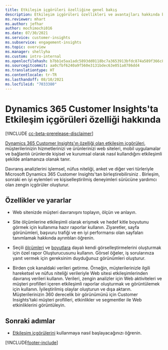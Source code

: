 ```yaml
---
title: Etkileşim içgörüleri özelliğine genel bakış
description: Etkileşim içgörüleri özellikleri ve avantajları hakkında bir giriş.
ms.reviewer: mhart
ms.author: jefhar
author: mochimochi016
ms.date: 07/30/2021
ms.service: customer-insights
ms.subservice: engagement-insights
ms.topic: overview
ms.manager: shellyha
ms.custom: intro-internal
ms.openlocfilehash: b7bb1e5aa1adc5893dd0118bc7a3653913bfdc874a589f366c8c37152bbfef4d
ms.sourcegitcommit: aa0cfbf6240a9f560e3131bdec63e051a8786dd4
ms.translationtype: HT
ms.contentlocale: tr-TR
ms.lasthandoff: 08/10/2021
ms.locfileid: "7033380"
---
```

# <a name="about-dynamics-365-customer-insights-engagement-insights-capability"></a>Dynamics 365 Customer Insights'ta Etkileşim içgörüleri özelliği hakkında 

[!INCLUDE [cc-beta-prerelease-disclaimer](includes/cc-beta-prerelease-disclaimer.md)]

[Dynamics 365 Customer Insights'ın özelliği olan etkileşim içgörüleri](https://dynamics.microsoft.com/ai/customer-insights/engagement-insights-capability/), müşterilerinizin hizmetlerinizi ve ürünlerinizi web siteleri, mobil uygulamalar ve bağlantılı ürünlerde kişisel ve kurumsal olarak nasıl kullandığını etkileşimli şekilde anlamanıza olanak tanır.

Davranış analizlerini işlemsel, nüfus niteliği, anket ve diğer veri türleriyle Microsoft Dynamics 365 Customer Insights'tan birleştirebilirsiniz . Birleşim, sonraki en iyi eylemleri ve kişiselleştirilmiş deneyimleri sürücüne yardımcı olan zengin içgörüler oluşturur.

## <a name="features-and-benefits"></a>Özellikler ve yararlar

- Web sitenizde müşteri davranışını toplayın, ölçün ve anlayın.

- Site ölçümlerine etkileşimli olarak erişmek ve hedef kitle boyutunu görmek için kullanıma hazır raporlar kullanın. Ziyaretler, sayfa görünümleri, başvuru trafiği ve en iyi performansı olan sayfaları tanımlamak hakkında ayrıntıları öğrenin.

- Seçili [ölçümleri](glossary.md) ve [boyutlara](glossary.md) dayalı kendi görselleştirmelerini oluşturmak için özel rapor Oluşturucusunu kullanın. Görsel öğeler, iş sorularınıza yanıt vermek için gereksinim duyduğunuz görünümleri oluşturur.

- Birden çok kanaldaki verileri getirme. Örneğin, müşterilerinizle ilgili hareketsel ve nüfus niteliği verileriyle Web sitesi etkileşimlerinden davranış verileri kullanın. Verileri, zengin analizler için Web aktiviteleri ve müşteri profilleri içeren etkileşimli raporlar oluşturmak ve görüntülemek için kullanın. İyileştirilmiş olaylar oluşturun ve dışa aktarın. Müşterilerinizin 360 derecelik bir görünümünü için Customer Insights'taki müşteri profilleri, etkinlikler ve segmentler ile Web etkinliklerini görüntüleyin.


## <a name="next-steps"></a>Sonraki adımlar

- [Etkileşim içgörülerini](get-started.md) kullanmaya nasıl başlayacağınızı öğrenin.


[!INCLUDE[footer-include](../includes/footer-banner.md)]